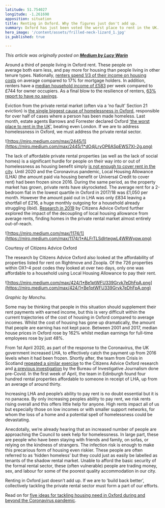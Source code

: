 ```yaml
---
latitude: 51.754027
longitude: -1.261698
apposition: situation
title: Renting in Oxford. Why the figures just don't add up.
summary: Oxford has just been voted the worst place to rent in the UK. How *bad* actually is it, and how does it relate to the city’s homelessness problem?
hero_image: '/content/assets/frilled-neck-lizard_1.jpg'
is_published: true

---
```

_This article was originally posted on_ [**_Medium by Lucy Warin_**](https://medium.com/@lucywarin)

Around a third of people living in Oxford rent. These people on average both earn less, and pay more for housing than people living in other tenure types. Nationally, [renters spend 1/3 of their income on housing costs](https://www.gov.uk/government/news/government-confirms-500-million-hardship-fund-will-provide-council-tax-relief-for-vulnerable-households) on average compared to 17% for mortgage holders. In addition, renters have a [median household income of £583](https://assets.publishing.service.gov.uk/government/uploads/system/uploads/attachment_data/file/817630/EHS_2017-18_PRS_Report.pdf) per week compared to £744 for owner occupiers. As a final blow to the resilience of renters, [63% report to have no savings](https://assets.publishing.service.gov.uk/government/uploads/system/uploads/attachment_data/file/817630/EHS_2017-18_PRS_Report.pdf).

Eviction from the private rental market (often via a ‘no fault’ Section 21 eviction) is [the single biggest cause of homelessness in Oxford](https://www.oxford.gov.uk/downloads/file/4522/evidence_base_for_housing_and_homelessness_strategy_2018-21_-_update), responsible for over half of cases where a person has been made homeless. Last month, estate agents Barrows and Forrester declared Oxford [‘the worst place to rent in the UK](https://www.oxfordmail.co.uk/news/18540484.oxford-tops-london-worst-place-rent-uk/)’, beating even London. If we are to address homelessness in Oxford, we must address the private rental sector.

![https://miro.medium.com/max/2445/1](https://miro.medium.com/max/2445/1*dO4jLryOP6ASpEWS7Xl-2g.png)

The lack of affordable private rental properties (as well as the lack of social homes) is a significant hurdle for people on their way into or out of homelessness as housing benefit simply [is not enough to cover rent in the city](https://citizensadviceoxford.org.uk/wp-content/uploads/2019/10/Citizens-Advice-Oxford-Rising-Rents-The-Failure-of-the-LHA-in-Oxford-October-2019.pdf). Until 2020 and the Coronavirus pandemic, Local Housing Allowance (LHA) (the amount paid via housing benefit or Universal Credit to cover rent) had been frozen since 2016. During the same period, as the property market has grown, private rents have skyrocketed. The average rent for a 2-bedroom flat in the lowest quartile in Oxford in 2017/18 was £1,050 per month. However the amount paid out in LHA was only £834 leaving a shortfall of £216, a huge monthly outgoing for a household already struggling (ibid). [Research in 2019](https://citizensadviceoxford.org.uk/wp-content/uploads/2019/10/Citizens-Advice-Oxford-Rising-Rents-The-Failure-of-the-LHA-in-Oxford-October-2019.pdf) by Citizens Advice Oxford further explored the impact of the decoupling of local housing allowance from average rents, finding homes in the private rental market almost entirely out-of-reach.

![https://miro.medium.com/max/1174/1](https://miro.medium.com/max/1174/1*ALFrTLSdlrtegwL4WRWypw.png)

Courtesy of Citizens Advice Oxford

The research by Citizens Advice Oxford also looked at the affordability of properties listed for rent on Rightmove and Zoopla. Of the 726 properties within OX1–4 post codes they looked at over two days, only one was affordable to a household using Local Housing Allowance to pay their rent.

![https://miro.medium.com/max/424/1*Be1ptWFU339Grvk7eDhFpA.png](https://miro.medium.com/max/424/1*Be1ptWFU339Grvk7eDhFpA.png)

_Graphic by Monchu._

Some may be thinking that people in this situation should supplement their rent payments with earned income, but this is very difficult within the current trajectories of the cost of housing in Oxford compared to average incomes. Whilst the cost of housing has gone up dramatically, the amount that people are earning has not kept pace. Between 2001 and 2017, median house prices in Oxford rose by 162% whilst median earnings for full-time employees rose by just 48%.

From 1st April 2020, as part of the response to the Coronavirus, the UK government increased LHA, to effectively catch the payment up from 2016 levels when it had been frozen. Shortly after, the team from Crisis in Scotland [repeated a similar exercise](https://www.insidehousing.co.uk/comment/comment/why-the-coronavirus-crisis-should-spark-the-beginning-of-the-end-for-homelessness--66038) to the Citizens Advice Oxford research and [a previous investigation](https://www.thebureauinvestigates.com/stories/2020-01-24/locked-out-why-the-housing-benefit-rise-wont-make-much-difference) by the Bureau of Investigative Journalism done pre-Covid. In the first week of April, the team in Edinburgh found four hundred rental properties affordable to someone in receipt of LHA, up from an average of around thirty.

Increasing LHA and people’s ability to pay rent is no doubt essential but it is no panacea. By only increasing peoples ability to pay rent, we risk rents rising overall and this offers little help for anyone. High rents impact all of us but especially those on low incomes or with smaller support networks, for whom the loss of a home and a potential spell of homelessness could be devastating.

Anecdotally, we’re already hearing that an increased number of people are approaching the Council to seek help for homelessness. In large part, these are people who have been staying with friends and family, on sofas, or relying on the kindness of strangers. The infection risk is enough to make this precarious form of housing even riskier. These people are often referred to as ‘hidden homeless’ but they could just as easily be labelled as tenants of the shadow rental market. Unable to afford the basic security of the formal rental sector, these (often vulnerable) people are trading money, sex, and labour for some of the poorest quality accommodation in our city.

Renting in Oxford just doesn’t add up. If we are to ‘build back better’, collectively tackling the private rental sector must form a part of our efforts.

Read on for [five ideas for tackling housing need in Oxford during and beyond the Coronavirus pandemic](https://medium.com/@lucywarin/five-ideas-to-tackle-housing-need-in-oxford-during-and-beyond-the-coronavirus-pandemic-376eec5dcdad).

